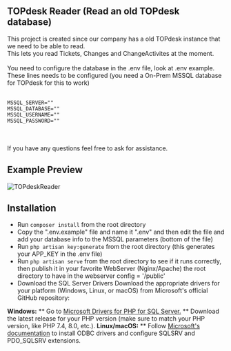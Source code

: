 ## TOPdesk Reader (Read an old TOPdesk database)
This project is created since our company has a old TOPdesk instance that we need to be able to read.<br>
This lets you read Tickets, Changes and ChangeActivites at the moment.<br>
<br>
You need to configure the database in the .env file, look at .env example.<br>
These lines needs to be configured (you need a On-Prem MSSQL database for TOPdesk for this to work)<br>
<br>
```
MSSQL_SERVER=""
MSSQL_DATABASE=""
MSSQL_USERNAME=""
MSSQL_PASSWORD=""
```
<br>
<br>
If you have any questions feel free to ask for assistance.

## Example Preview
![TOPdeskReader](https://github.com/user-attachments/assets/dc9de91d-9324-4a4d-9c53-97bd49408874)

## Installation
* Run ``composer install`` from the root directory
* Copy the ".env.example" file and name it ".env" and then edit the file and add your database info to the MSSQL parameters (bottom of the file)
* Run ``php artisan key:generate`` from the root directory (this generates your APP_KEY in the .env file)
* Run ``php artisan serve`` from the root directory to see if it runs correctly, then publish it in your favorite WebServer (Nginx/Apache) the root directory to have in the webserver config = '/public'
* Download the SQL Server Drivers
Download the appropriate drivers for your platform (Windows, Linux, or macOS) from Microsoft's official GitHub repository:

<b>Windows:</b>
** Go to <a href="https://github.com/microsoft/msphpsql/releases">Microsoft Drivers for PHP for SQL Server.</a>
** Download the latest release for your PHP version (make sure to match your PHP version, like PHP 7.4, 8.0, etc.).
<b>Linux/macOS:</b>
** Follow <a href="https://docs.microsoft.com/en-us/sql/connect/php/installation-tutorial-linux-mac?view=sql-server-ver15">Microsoft's documentation</a> to install ODBC drivers and configure SQLSRV and PDO_SQLSRV extensions.
